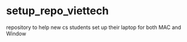 # setup_repo_viettech
repository to help new cs students set up their laptop for both MAC and Window
